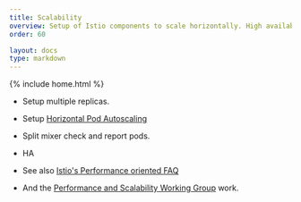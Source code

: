 ```yaml
---
title: Scalability
overview: Setup of Istio components to scale horizontally. High availability.
order: 60

layout: docs
type: markdown
---
```

{% include home.html %}

* Setup multiple replicas.

* Setup [Horizontal Pod Autoscaling](https://kubernetes.io/docs/tasks/run-application/horizontal-pod-autoscale/)

* Split mixer check and report pods.

* HA

* See also [Istio's Performance oriented FAQ](https://github.com/istio/istio/wiki/Istio-Performance-oriented-setup-FAQ)

* And the [Performance and Scalability Working Group](https://github.com/istio/community/blob/master/WORKING-GROUPS.md#performance-and-scalability) work.
